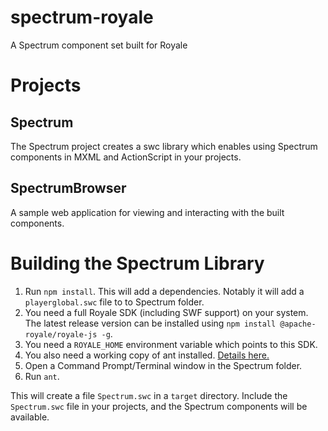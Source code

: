 # spectrum-royale
A Spectrum component set built for Royale

# Projects

## Spectrum
The Spectrum project creates a swc library which enables using Spectrum components in MXML and ActionScript in your projects.

## SpectrumBrowser
A sample web application for viewing and interacting with the built components.

# Building the Spectrum Library

1. Run `npm install`. This will add a dependencies. Notably it will add a `playerglobal.swc` file to to Spectrum folder.
1. You need a full Royale SDK (including SWF support) on your system. The latest release version can be installed using `npm install @apache-royale/royale-js -g`.
1. You need a `ROYALE_HOME` environment variable which points to this SDK.
1. You also need a working copy of ant installed. [Details here.](https://ant.apache.org/manual/install.html)
1. Open a Command Prompt/Terminal window in the Spectrum folder.
1. Run `ant`.

This will create a file `Spectrum.swc` in a `target` directory. Include the `Spectrum.swc` file in your projects, and the Spectrum components will be available.